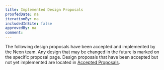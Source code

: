 ```yaml
---
title: Implemented Design Proposals
proofedDate: na
iterationBy: na
includedInSite: false
approvedBy: na
comment: 
---
```


The following design proposals have been accepted and implemented by the Neon team. Any design that may be changed in the future is marked on the specific proposal page. Design proposals that have been accepted but not yet implemented are located in [Accepted Proposals](accepted/accepted_proposals).
